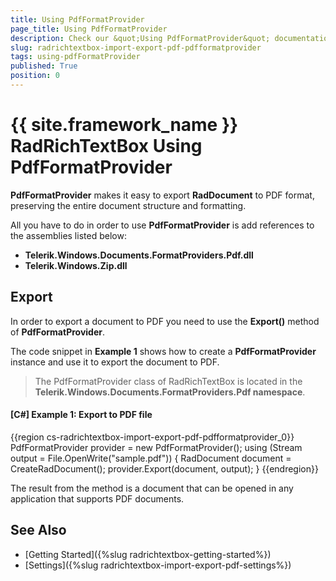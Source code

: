 ```yaml
---
title: Using PdfFormatProvider
page_title: Using PdfFormatProvider
description: Check our &quot;Using PdfFormatProvider&quot; documentation article for the RadRichTextBox {{ site.framework_name }} control.
slug: radrichtextbox-import-export-pdf-pdfformatprovider
tags: using-pdfFormatProvider
published: True
position: 0
---
```


# {{ site.framework_name }} RadRichTextBox Using PdfFormatProvider

__PdfFormatProvider__ makes it easy to export __RadDocument__ to PDF format, preserving the entire document structure and formatting.
  
All you have to do in order to use __PdfFormatProvider__ is add references to the assemblies listed below:
 
* __Telerik.Windows.Documents.FormatProviders.Pdf.dll__
* __Telerik.Windows.Zip.dll__

## Export

In order to export a document to PDF you need to use the __Export()__ method of __PdfFormatProvider__.

The code snippet in __Example 1__ shows how to create a __PdfFormatProvider__ instance and use it to export the document to PDF.
        
>The PdfFormatProvider class of RadRichTextBox is located in the **Telerik.Windows.Documents.FormatProviders.Pdf namespace**.

#### __[C#] Example 1: Export to PDF file__
{{region cs-radrichtextbox-import-export-pdf-pdfformatprovider_0}}
	PdfFormatProvider provider = new PdfFormatProvider();
	using (Stream output = File.OpenWrite("sample.pdf"))
	{
	    RadDocument document = CreateRadDocument();
	    provider.Export(document, output);
	}
{{endregion}}

The result from the method is a document that can be opened in any application that supports PDF documents.

## See Also

 * [Getting Started]({%slug radrichtextbox-getting-started%})
 * [Settings]({%slug radrichtextbox-import-export-pdf-settings%})
